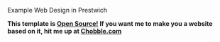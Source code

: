 Example Web Design in Prestwich

**This template is [Open Source!](https://git.chobble.com/chobble/chobble-template) If you want me to make you a website based on it, hit me up at [Chobble.com](https://chobble.com)**
